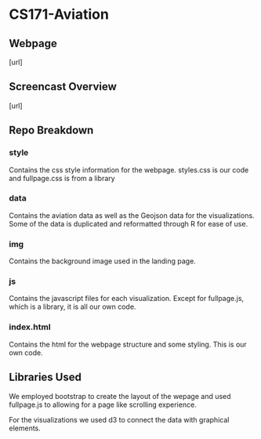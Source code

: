 # CS171-Aviation

## Webpage
[url]

## Screencast Overview
[url]

## Repo Breakdown
### style
Contains the css style information for the webpage. styles.css is our code and fullpage.css is from a library
### data
Contains the aviation data as well as the Geojson data for the visualizations. Some of the data is duplicated and reformatted through R for ease of use.
### img
Contains the background image used in the landing page.
### js
Contains the javascript files for each visualization. Except for fullpage.js, which is a library, it is all our own code.
### index.html
Contains the html for the webpage structure and some styling. This is our own code.

## Libraries Used
We employed bootstrap to create the layout of the wepage and used fullpage.js to allowing for a page like scrolling experience.

For the visualizations we used d3 to connect the data with graphical elements.